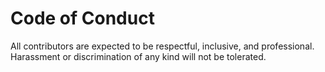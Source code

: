 # Code of Conduct

All contributors are expected to be respectful, inclusive, and professional.  
Harassment or discrimination of any kind will not be tolerated.
